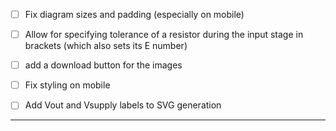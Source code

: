 - [ ] Fix diagram sizes and padding (especially on mobile)
- [ ] Allow for specifying tolerance of a resistor during the input stage in brackets (which also sets its E number)
- [ ] add a download button for the images
- [ ] Fix styling on mobile
- [ ] Add Vout and Vsupply labels to SVG generation


---